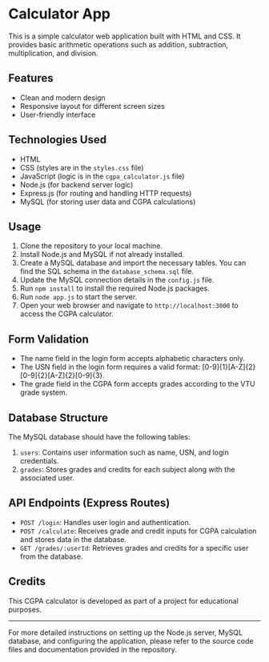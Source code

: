 # Calculator App

This is a simple calculator web application built with HTML and CSS. It provides basic arithmetic operations such as addition, subtraction, multiplication, and division.

## Features

- Clean and modern design
- Responsive layout for different screen sizes
- User-friendly interface

## Technologies Used

- HTML
- CSS (styles are in the `styles.css` file)
- JavaScript (logic is in the `cgpa_calculator.js` file)
- Node.js (for backend server logic)
- Express.js (for routing and handling HTTP requests)
- MySQL (for storing user data and CGPA calculations)

## Usage

1. Clone the repository to your local machine.
2. Install Node.js and MySQL if not already installed.
3. Create a MySQL database and import the necessary tables. You can find the SQL schema in the `database_schema.sql` file.
4. Update the MySQL connection details in the `config.js` file.
5. Run `npm install` to install the required Node.js packages.
6. Run `node app.js` to start the server.
7. Open your web browser and navigate to `http://localhost:3000` to access the CGPA calculator.

## Form Validation

- The name field in the login form accepts alphabetic characters only.
- The USN field in the login form requires a valid format: [0-9]{1}[A-Z]{2}[0-9]{2}[A-Z]{2}[0-9]{3}.
- The grade field in the CGPA form accepts grades according to the VTU grade system.

## Database Structure

The MySQL database should have the following tables:

1. `users`: Contains user information such as name, USN, and login credentials.
2. `grades`: Stores grades and credits for each subject along with the associated user.

## API Endpoints (Express Routes)

- `POST /login`: Handles user login and authentication.
- `POST /calculate`: Receives grade and credit inputs for CGPA calculation and stores data in the database.
- `GET /grades/:userId`: Retrieves grades and credits for a specific user from the database.

## Credits

This CGPA calculator is developed as part of a project for educational purposes.

---

For more detailed instructions on setting up the Node.js server, MySQL database, and configuring the application, please refer to the source code files and documentation provided in the repository.

